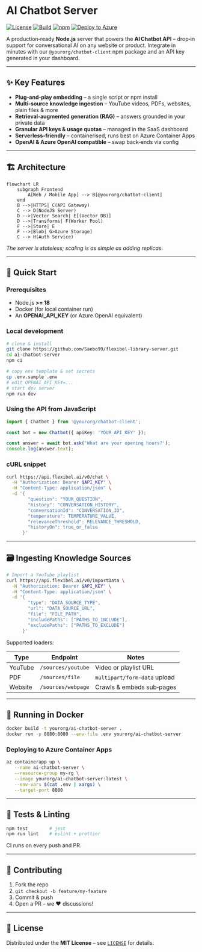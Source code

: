 # AI Chatbot Server

[![License](https://img.shields.io/github/license/Saebo99/flexibel-library-server)](LICENSE)
[![Build](https://github.com/Saebo99/flexibel-library-server/actions/workflows/ci.yml/badge.svg)](https://github.com/Saebo99/flexibel-library-server/actions)
[![npm](https://img.shields.io/npm/v/@yourorg/chatbot-client)](https://www.npmjs.com/package/@yourorg/chatbot-client)
[![Deploy to Azure](https://azuredeploy.net/deploybutton.svg)](https://portal.azure.com/#create/Microsoft.ContainerApp?templateUri=https:%2F%2Fraw.githubusercontent.com%2F<user>%2F<repo>%2Fmain%2Finfra%2Fazuredeploy.json)

A production‑ready **Node.js** server that powers the **AI Chatbot API** – drop‑in support for conversational AI on any website or product.
Integrate in minutes with our `@yourorg/chatbot-client` npm package and an API key generated in your dashboard.

---

## ✨ Key Features

* **Plug‑and‑play embedding** – a single script or npm install
* **Multi‑source knowledge ingestion** – YouTube videos, PDFs, websites, plain files & more
* **Retrieval‑augmented generation (RAG)** – answers grounded in your private data
* **Granular API keys & usage quotas** – managed in the SaaS dashboard
* **Serverless‑friendly** – containerised, runs best on Azure Container Apps
* **OpenAI & Azure OpenAI compatible** – swap back‑ends via config

---

## 🏗️ Architecture

```mermaid
flowchart LR
    subgraph Frontend
        A[Web / Mobile App] --> B[@yourorg/chatbot-client]
    end
    B -->|HTTPS| C(API Gateway)
    C --> D(NodeJS Server)
    D -->|Vector Search| E[(Vector DB)]
    D -->|Transforms| F(Worker Pool)
    F -->|Store| E
    F -->|Blob| G>Azure Storage]
    C --> H(Auth Service)
```

*The server is stateless; scaling is as simple as adding replicas.*

---

## 🚀 Quick Start

### Prerequisites

* Node.js **>= 18**
* Docker (for local container run)
* An **OPENAI\_API\_KEY** (or Azure OpenAI equivalent)

### Local development

```bash
# clone & install
git clone https://github.com/Saebo99/flexibel-library-server.git
cd ai-chatbot-server
npm ci

# copy env template & set secrets
cp .env.sample .env
# edit OPENAI_API_KEY=...
# start dev server
npm run dev
```

### Using the API from JavaScript

```ts
import { Chatbot } from '@yourorg/chatbot-client';

const bot = new Chatbot({ apiKey: 'YOUR_API_KEY' });

const answer = await bot.ask('What are your opening hours?');
console.log(answer.text);
```

### cURL snippet

```bash
curl https://api.flexibel.ai/v0/chat \
  -H "Authorization: Bearer $API_KEY" \
  -H "Content-Type: application/json" \
  -d '{
        "question": "YOUR_QUESTION",
        "history": "CONVERSATION_HISTORY",
        "conversationId": "CONVERSATION_ID",
        "temperature": TEMPERATURE_VALUE,
        "relevanceThreshold": RELEVANCE_THRESHOLD,
        "historyOn": true_or_false
      }'
```

---

## 🗃️ Ingesting Knowledge Sources

```bash
# Import a YouTube playlist
curl https://api.flexibel.ai/v0/importData \
  -H "Authorization: Bearer $API_KEY" \
  -H "Content-Type: application/json" \
  -d '{
        "type": "DATA_SOURCE_TYPE",
        "url": "DATA_SOURCE_URL",
        "file": "FILE_PATH",
        "includePaths": ["PATHS_TO_INCLUDE"],
        "excludePaths": ["PATHS_TO_EXCLUDE"]
      }'
```

Supported loaders:

| Type    | Endpoint           | Notes                        |
| ------- | ------------------ | ---------------------------- |
| YouTube | `/sources/youtube` | Video or playlist URL        |
| PDF     | `/sources/file`    | `multipart/form-data` upload |
| Website | `/sources/webpage` | Crawls & embeds sub‑pages    |

---

## 🐳 Running in Docker

```bash
docker build -t yourorg/ai-chatbot-server .
docker run -p 8080:8080 --env-file .env yourorg/ai-chatbot-server
```

### Deploying to Azure Container Apps

```bash
az containerapp up \
   --name ai-chatbot-server \
   --resource-group my-rg \
   --image yourorg/ai-chatbot-server:latest \
   --env-vars $(cat .env | xargs) \
   --target-port 8080
```

---

## 🧪 Tests & Linting

```bash
npm test        # jest
npm run lint    # eslint + prettier
```

CI runs on every push and PR.

---

## 🤝 Contributing

1. Fork the repo
2. `git checkout -b feature/my-feature`
3. Commit & push
4. Open a PR – we ❤️ discussions!

---

## 📄 License

Distributed under the **MIT License** – see [`LICENSE`](LICENSE) for details.
